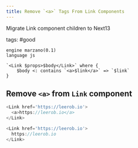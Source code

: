 ```yaml
---
title: Remove `<a>` Tags From Link Components
---
```


Migrate Link component children to Next13

tags: #good

```grit
engine marzano(0.1)
language js

`<Link $props>$body</Link>` where {
    $body <: contains `<a>$link</a>` => `$link`
}
```

## Remove `<a>` from `Link` component

```javascript
<Link href='https://leerob.io'>
  <a>https://leerob.io</a>
</Link>
```

```typescript
<Link href='https://leerob.io'>
  https://leerob.io
</Link>
```
